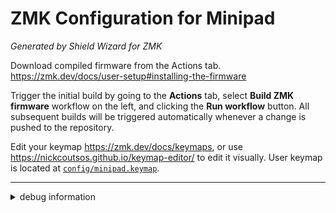 # ZMK Configuration for Minipad

*Generated by Shield Wizard for ZMK*

Download compiled firmware from the Actions tab. <https://zmk.dev/docs/user-setup#installing-the-firmware>

Trigger the initial build by going to the **Actions** tab, select **Build ZMK firmware** workflow on the left, and clicking the **Run workflow** button.
All subsequent builds will be triggered automatically whenever a change is pushed to the repository.

Edit your keymap <https://zmk.dev/docs/keymaps>, or use <https://nickcoutsos.github.io/keymap-editor/> to edit it visually.
User keymap is located at [`config/minipad.keymap`](config/minipad.keymap).

-----

<details>
<summary>
debug information
</summary>

For the purpose of debugging Shield Wizard for ZMK in case of broken configuration, here is the data used to generate this configuration:

```json
{"info":{"name":"Minipad","shield":"minipad","controller":"nice_nano_v2","wiring":"direct_gnd","dongle":false},"layout":[{"partOf":0,"width":1,"height":1,"x":2,"y":0,"r":0,"rx":0,"ry":0},{"partOf":0,"width":1,"height":1,"x":2,"y":1,"r":0,"rx":0,"ry":0},{"partOf":0,"width":1,"height":1,"x":0,"y":2,"r":0,"rx":0,"ry":0},{"partOf":0,"width":1,"height":1,"x":1,"y":2,"r":0,"rx":0,"ry":0},{"partOf":0,"width":1,"height":1,"x":2,"y":2,"r":0,"rx":0,"ry":0},{"partOf":0,"width":1,"height":1,"x":0,"y":3,"r":0,"rx":0,"ry":0},{"partOf":0,"width":1,"height":1,"x":1,"y":3,"r":0,"rx":0,"ry":0},{"partOf":0,"width":1,"height":1,"x":2,"y":3,"r":0,"rx":0,"ry":0}],"pinouts":[{"d3":"input","d4":"input","d5":"input","d6":"input","d7":"input","d8":"input","d9":"input","d2":"input"}],"wiring":[{"input":"d2","output":null},{"input":"d3","output":null},{"input":"d4","output":null},{"input":"d5","output":null},{"input":"d6","output":null},{"input":"d7","output":null},{"input":"d8","output":null},{"input":"d9","output":null}]}
```

</details>
